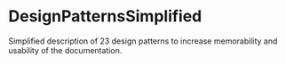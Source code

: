 # DesignPatternsSimplified
Simplified description of 23 design patterns to increase memorability and usability of the documentation.
